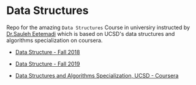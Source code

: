 # Data Structures
Repo for the amazing `Data Structures` Course in universiry instructed by [Dr.Sauleh Eetemadi](https://sauleh.github.io) which is based on UCSD's data structures and algorithms specialization on coursera.

* [Data Structure - Fall 2018](https://sauleh.github.io/ds97/)

* [Data Structure - Fall 2019](https://sauleh.github.io/ds98/)

* [Data Structures and Algorithms Specialization, UCSD - Coursera](https://www.coursera.org/specializations/data-structures-algorithms)
